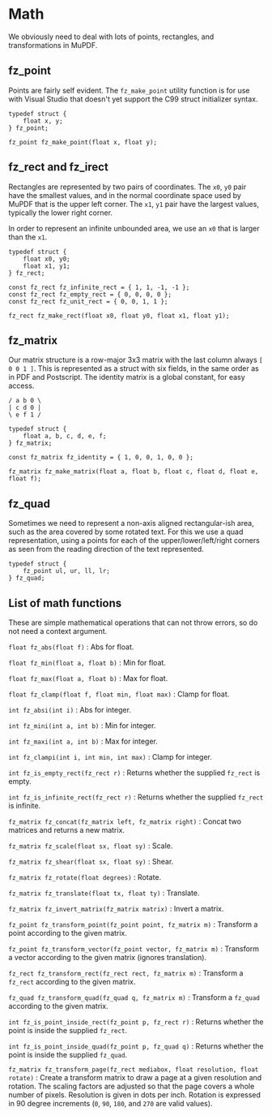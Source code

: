 # Math

We obviously need to deal with lots of points, rectangles, and transformations
in MuPDF.

## fz_point

Points are fairly self evident. The `fz_make_point` utility function is for use
with Visual Studio that doesn't yet support the C99 struct initializer syntax.

	typedef struct {
		float x, y;
	} fz_point;

	fz_point fz_make_point(float x, float y);

## fz_rect and fz_irect

Rectangles are represented by two pairs of coordinates. The `x0`, `y0` pair
have the smallest values, and in the normal coordinate space used by MuPDF that
is the upper left corner. The `x1`, `y1` pair have the largest values,
typically the lower right corner.

In order to represent an infinite unbounded area, we use an `x0` that is larger
than the `x1`.

	typedef struct {
		float x0, y0;
		float x1, y1;
	} fz_rect;

	const fz_rect fz_infinite_rect = { 1, 1, -1, -1 };
	const fz_rect fz_empty_rect = { 0, 0, 0, 0 };
	const fz_rect fz_unit_rect = { 0, 0, 1, 1 };

	fz_rect fz_make_rect(float x0, float y0, float x1, float y1);

## fz_matrix

Our matrix structure is a row-major 3x3 matrix with the last column always
`[ 0 0 1 ]`. This is represented as a struct with six fields, in the same order as
in PDF and Postscript. The identity matrix is a global constant, for easy
access.

	/ a b 0 \
	| c d 0 |
	\ e f 1 /

	typedef struct {
		float a, b, c, d, e, f;
	} fz_matrix;

	const fz_matrix fz_identity = { 1, 0, 0, 1, 0, 0 };

	fz_matrix fz_make_matrix(float a, float b, float c, float d, float e, float f);

## fz_quad

Sometimes we need to represent a non-axis aligned rectangular-ish area, such as
the area covered by some rotated text. For this we use a quad representation,
using a points for each of the upper/lower/left/right corners as seen from the
reading direction of the text represented.

	typedef struct {
		fz_point ul, ur, ll, lr;
	} fz_quad;

## List of math functions

These are simple mathematical operations that can not throw errors, so do not need a context argument.

`float fz_abs(float f)`
:	Abs for float.

`float fz_min(float a, float b)`
:	Min for float.

`float fz_max(float a, float b)`
:	Max for float.

`float fz_clamp(float f, float min, float max)`
:	Clamp for float.

`int fz_absi(int i)`
:	Abs for integer.

`int fz_mini(int a, int b)`
:	Min for integer.

`int fz_maxi(int a, int b)`
:	Max for integer.

`int fz_clampi(int i, int min, int max)`
:	Clamp for integer.

`int fz_is_empty_rect(fz_rect r)`
:	Returns whether the supplied `fz_rect` is empty.

`int fz_is_infinite_rect(fz_rect r)`
:	Returns whether the supplied `fz_rect` is infinite.

`fz_matrix fz_concat(fz_matrix left, fz_matrix right)`
:	Concat two matrices and returns a new matrix.

`fz_matrix fz_scale(float sx, float sy)`
:	Scale.

`fz_matrix fz_shear(float sx, float sy)`
:	Shear.

`fz_matrix fz_rotate(float degrees)`
:	Rotate.

`fz_matrix fz_translate(float tx, float ty)`
:	Translate.

`fz_matrix fz_invert_matrix(fz_matrix matrix)`
:	Invert a matrix.

`fz_point fz_transform_point(fz_point point, fz_matrix m)`
:	Transform a point according to the given matrix.

`fz_point fz_transform_vector(fz_point vector, fz_matrix m)`
:	Transform a vector according to the given matrix (ignores translation).

`fz_rect fz_transform_rect(fz_rect rect, fz_matrix m)`
:	Transform a `fz_rect` according to the given matrix.

`fz_quad fz_transform_quad(fz_quad q, fz_matrix m)`
:	Transform a `fz_quad` according to the given matrix.

`int fz_is_point_inside_rect(fz_point p, fz_rect r)`
:	Returns whether the point is inside the supplied `fz_rect`.

`int fz_is_point_inside_quad(fz_point p, fz_quad q)`
:	Returns whether the point is inside the supplied `fz_quad`.

`fz_matrix fz_transform_page(fz_rect mediabox, float resolution, float rotate)`
:	Create a transform matrix to draw a page at a given resolution and
	rotation. The scaling factors are adjusted so that the page covers a
	whole number of pixels. Resolution is given in dots per inch. Rotation
	is expressed in 90 degree increments (`0`, `90`, `180`, and `270` are
	valid values).
